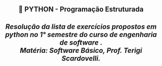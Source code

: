 <h2 align="center"> 🔰 PYTHON - Programação Estruturada 
<i><h4 align="center">Resolução da lista de exercícios propostos em python no 1° semestre do curso de engenharia de software .<br>
Matéria: Software Básico, Prof. Terigi Scardovelli.</i>
